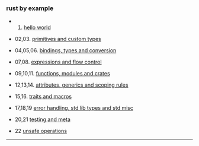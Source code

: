 
### rust by example

* 01. [hello world](./c01-hello-world/README.md)

* 02,03. [primitives and custom types](./c02-primitives-N-03custom-types/README.md)

* 04,05,06. [bindings, types and conversion](./c04-bindings-N-05types-N-06conversion/README.md)

* 07,08. [expressions and flow control](./c07-expressions-N-08flow-control/README.md)

* 09,10,11. [functions, modules and crates](./c09-fn-N-10modules-N-11crates/README.md)

* 12,13,14. [attributes, generics and scoping rules](./c12-attributes-N-13generics-N-14scoping/README.md)

* 15,16. [traits and macros](./c15-traits-N-16macros/README.md)

* 17,18,19 [error handling, std lib types and std misc](./)

* 20,21 [testing and meta](./)

* 22 [unsafe operations](./)

---
